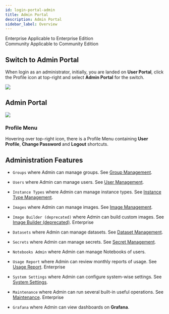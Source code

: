 ```yaml
---
id: login-portal-admin
title: Admin Portal
description: Admin Portal
sidebar_label: Overview
---
```


<div class="label-sect">
  <div class="ee-only tooltip">Enterprise
    <span class="tooltiptext">Applicable to Enterprise Edition</span>
  </div>
  <div class="ce-only tooltip">Community
    <span class="tooltiptext">Applicable to Community Edition</span>
  </div>
</div>

## Switch to Admin Portal

When login as an administrator, initially, you are landed on **User Portal**, click the Profile icon at top-right and select **Admin Portal** for the switch.

![](assets/v3-admin-entry.png)

## Admin Portal

![](assets/v3-admin-portal_v31.png)

### Profile Menu

Hovering over top-right icon, there is a Profile Menu containing **User Profile**, **Change Password** and **Logout** shortcuts.

## Administration Features

+ `Groups` where Admin can manage groups. See [Group Management](../guide_manual/admin-group).

+ `Users` where Admin can manage users. See [User Management](../guide_manual/admin-user).

+ `Instance Types` where Admin can manage instance types. See [Instance Type Management](../guide_manual/admin-instancetype).

+ `Images` where Admin can manage images. See [Image Management](../guide_manul/../guide_manual/admin-image).

+ `Image Builder (deprecated)` where Admin can build custom images. See [Image Builder (deprecated)](../guide_manual/admin-build-image). <span class="ee-only">Enterprise</span>

+ `Datasets` where Admin can manage datasets. See [Dataset Management](../guide_manual/admin-dataset).

+ `Secrets` where Admin can manage secrets. See [Secret Management](../guide_manual/admin-secret).

+ `Notebooks Admin` where Admin can manage Notebooks of users.

+ `Usage Report` where Admin can review monthly reports of usage. See [Usage Report](../guide_manual/admin-report). <span class="ee-only">Enterprise</span>

+ `System Settings` where Admin can configure system-wise settings. See [System Settings](../guide_manual/admin-system).

+ `Maintenance` where Admin can run several built-in useful operations. See [Maintenance](../maintenance). <span class="ee-only">Enterprise</span>

+ `Grafana` where Admin can view dashboards on **Grafana**.


